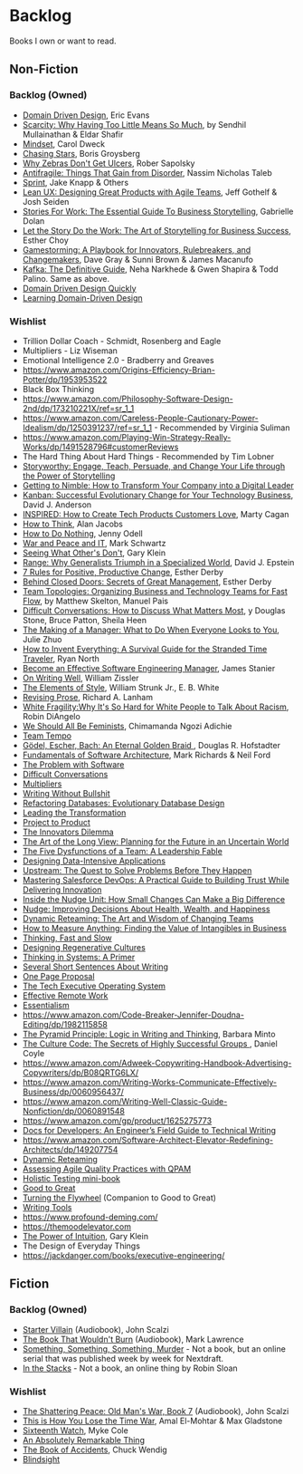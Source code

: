 # Backlog 
Books I own or want to read.

## Non-Fiction

### Backlog (Owned)
* [Domain Driven Design](https://www.amazon.com/Domain-Driven-Design-Tackling-Complexity-Software/dp/0321125215/ref=sr_1_2?crid=2FWM6KQW7N77K&keywords=domain+driven+design&qid=1548194577&sprefix=domain+%2Caps%2C165&sr=8-2), Eric Evans
* [Scarcity: Why Having Too Little Means So Much](https://www.amazon.com/Scarcity-Having-Little-Means-Much/dp/0805092641/ref=sr_1_1?keywords=scarcity&qid=1548193719&s=Books&sr=1-1), by Sendhil Mullainathan & Eldar Shafir
* [Mindset](https://www.amazon.com/Mindset-Psychology-Carol-S-Dweck/dp/1400062756/ref=sr_1_1?crid=8S7SYAALID42&keywords=mindset+carol+dweck&qid=1548189556&s=Books&sprefix=mindset%2Cstripbooks%2C159&sr=1-1), Carol Dweck
* [Chasing Stars](https://www.amazon.com/Chasing-Stars-Talent-Portability-Performance/dp/0691154511), Boris Groysberg
* [Why Zebras Don't Get Ulcers](https://www.amazon.com/Why-Zebras-Dont-Ulcers-Third/dp/0805073698), Rober Sapolsky
* [Antifragile: Things That Gain from Disorder](https://www.amazon.com/Antifragile-Things-That-Disorder-Incerto/dp/1400067820/ref=sr_1_1?crid=2MRULHBHQYDTJ&keywords=antifragile&qid=1548193810&s=Books&sprefix=antifra%2Cstripbooks%2C157&sr=1-1), Nassim Nicholas Taleb
* [Sprint](https://www.amazon.com/Sprint-Solve-Problems-Test-Ideas/dp/150112174X/ref=sr_1_1?keywords=sprint&qid=1548193864&s=Books&sr=1-1), Jake Knapp & Others
* [Lean UX: Designing Great Products with Agile Teams](https://www.amazon.com/Lean-UX-Designing-Great-Products/dp/1491953608/ref=sr_1_1?crid=PX95AF39NOW0&keywords=lean+ux&qid=1548193939&s=Books&sprefix=lean+ux%2Cstripbooks%2C216&sr=1-1), Jeff Gothelf & Josh Seiden
* [Stories For Work: The Essential Guide To Business Storytelling](https://www.amazon.com/STORIES-WORK-ESSENTIAL-BUSINESS-STORYTELLING/dp/0730343294/ref=sr_1_1?keywords=stories+for+work&qid=1548194040&s=Books&sr=1-1), Gabrielle Dolan
* [Let the Story Do the Work: The Art of Storytelling for Business Success](https://www.amazon.com/Let-Story-Do-Work-Storytelling/dp/0814438016/ref=sr_1_2?crid=AI9YMZXKG9Y3&keywords=let+the+story+do+the+work&qid=1548194124&s=Books&sprefix=let+the+stor%2Cstripbooks%2C153&sr=1-2), Esther Choy
* [Gamestorming: A Playbook for Innovators, Rulebreakers, and Changemakers](https://www.amazon.com/Gamestorming-Playbook-Innovators-Rulebreakers-Changemakers/dp/0596804172/ref=sr_1_1?crid=33OUK10KIV9U&keywords=gamestorming&qid=1548194177&s=Books&sprefix=gamestor%2Cstripbooks%2C155&sr=1-1), Dave Gray & Sunni Brown & James Macanufo
* [Kafka: The Definitive Guide](https://www.amazon.com/Kafka-Definitive-Real-Time-Stream-Processing/dp/1491936169/ref=sr_1_1?crid=3N1HEUAOUL7NK&keywords=kafka+the+definitive+guide&qid=1548193986&s=Books&sprefix=kafka+the+d%2Cstripbooks%2C159&sr=1-1), Neha Narkhede & Gwen Shapira & Todd Palino. Same as above.
* [Domain Driven Design Quickly](https://www.infoq.com/minibooks/domain-driven-design-quickly/)
* [Learning Domain-Driven Design](https://www.amazon.com/Learning-Domain-Driven-Design-Vlad-Khononov-ebook/dp/B09J2CMJZY)

### Wishlist

* Trillion Dollar Coach  - Schmidt, Rosenberg and Eagle
* Multipliers - Liz Wiseman
* Emotional Intelligence 2.0  - Bradberry and Greaves
* https://www.amazon.com/Origins-Efficiency-Brian-Potter/dp/1953953522
* Black Box Thinking
* https://www.amazon.com/Philosophy-Software-Design-2nd/dp/173210221X/ref=sr_1_1
* https://www.amazon.com/Careless-People-Cautionary-Power-Idealism/dp/1250391237/ref=sr_1_1 - Recommended by Virginia Suliman
* https://www.amazon.com/Playing-Win-Strategy-Really-Works/dp/1491528796#customerReviews
* The Hard Thing About Hard Things - Recommended by Tim Lobner
* [Storyworthy: Engage, Teach, Persuade, and Change Your Life through the Power of Storytelling](https://www.amazon.com/Storyworthy-Engage-Persuade-through-Storytelling/dp/1608685489/ref=tmm_pap_swatch_0?_encoding=UTF8&qid=1643726769&sr=8-1)
* [Getting to Nimble: How to Transform Your Company into a Digital Leader](https://www.amazon.com/Getting-Nimble-Transform-Company-Digital-ebook/dp/B08PQ2BHQT/)
* [Kanban: Successful Evolutionary Change for Your Technology Business](https://www.amazon.com/Kanban-Successful-Evolutionary-Technology-Business/dp/0984521402), David J. Anderson
* [INSPIRED: How to Create Tech Products Customers Love](https://www.amazon.com/INSPIRED-Create-Tech-Products-Customers/dp/1119387507/ref=sr_1_1?ie=UTF8&qid=1550764603&sr=8-1&keywords=inspired+by+marty+cagan), Marty Cagan
* [How to Think](https://www.amazon.com/gp/product/0451499603?tag=randohouseinc19502-20), Alan Jacobs
* [How to Do Nothing](https://www.amazon.com/How-Do-Nothing-Resisting-Attention/dp/1612197493/ref=sr_1_1?keywords=how+to+do+nothing&qid=1555522993&s=gateway&sr=8-1), Jenny Odell
* [War and Peace and IT](https://www.amazon.com/War-Peace-Business-Leadership-Technology/dp/1942788711/ref=sr_1_1?keywords=war+and+peace+and+it&qid=1557851950&s=gateway&sr=8-1), Mark Schwartz
* [Seeing What Other's Don't](https://www.amazon.com/Seeing-What-Others-Dont-Remarkable/dp/1610392515/ref=sr_1_1?keywords=seeing+what+other%27s+dont&qid=1560115352&s=gateway&sr=8-1), Gary Klein
* [Range: Why Generalists Triumph in a Specialized World](https://www.amazon.com/dp/B07H1ZYWTM), David J. Epstein
* [7 Rules for Positive, Productive Change](https://www.amazon.com/Rules-Positive-Productive-Change-Results-ebook/dp/B07R1ZLFVC/), Esther Derby
* [Behind Closed Doors: Secrets of Great Management](https://www.amazon.com/gp/product/0976694026/ref=dbs_a_def_rwt_bibl_vppi_i2), Esther Derby
* [Team Topologies: Organizing Business and Technology Teams for Fast Flow](https://www.amazon.com/Team-Topologies-Organizing-Business-Technology/dp/1942788819/ref=tmm_pap_swatch_0?_encoding=UTF8&qid=1558946985&sr=8-1), by Matthew Skelton, Manuel Pais
* [Difficult Conversations: How to Discuss What Matters Most](https://www.amazon.com/Difficult-Conversations-Discuss-What-Matters/dp/0143118447/ref=sr_1_3?crid=352RV2HSL4LJT&keywords=difficult+conversations&qid=1565654039&s=gateway&sprefix=difficult+c%2Caps%2C175&sr=8-3), y Douglas Stone, Bruce Patton, Sheila Heen
* [The Making of a Manager: What to Do When Everyone Looks to You](https://www.amazon.com/Making-Manager-What-Everyone-Looks/dp/0735219567/ref=pd_sim_14_6/134-5257870-6462449?_encoding=UTF8&pd_rd_i=0735219567&pd_rd_r=184f0dac-7f3c-11e9-b0f3-5fc5494b71c2&pd_rd_w=2xjmH&pd_rd_wg=emVmo&pf_rd_p=90485860-83e9-4fd9-b838-b28a9b7fda30&pf_rd_r=7AGVT7VJY3HEGQR5NM85&psc=1&refRID=7AGVT7VJY3HEGQR5NM85), Julie Zhuo
* [How to Invent Everything: A Survival Guide for the Stranded Time Traveler](https://www.amazon.com/How-Invent-Everything-Survival-Stranded/dp/073522014X), Ryan North
* [Become an Effective Software Engineering Manager](https://pragprog.com/book/jsengman/become-an-effective-software-engineering-manager), James Stanier
* [On Writing Well](https://www.amazon.com/Writing-Well-Classic-Guide-Nonfiction/dp/0060891548/ref=sr_1_2), William Zissler
* [The Elements of Style](https://www.amazon.com/Elements-Style-Fourth-William-Strunk/dp/020530902X), William Strunk Jr., E. B. White
* [Revising Prose](https://www.amazon.com/Revising-Prose-5th-Richard-Lanham/dp/0321441699/), Richard A. Lanham
* [White Fragility:Why It's So Hard for White People to Talk About Racism](https://www.amazon.com/White-Fragility-People-About-Racism/dp/0807047414), Robin DiAngelo
* [We Should All Be Feminists](https://www.amazon.com/We-Should-All-Be-Feminists/dp/110191176X), Chimamanda Ngozi Adichie
* [Team Tempo](https://www.blurb.com/b/7693002-team-tempo)
* [Gödel, Escher, Bach: An Eternal Golden Braid ](https://www.amazon.com/Gödel-Escher-Bach-Eternal-Golden/dp/0465026567/), Douglas R. Hofstadter 
* [Fundamentals of Software Architecture](https://www.amazon.com/Fundamentals-Software-Architecture-Comprehensive-Characteristics/dp/1492043451), Mark Richards & Neil Ford
* [The Problem with Software](https://mitpress.mit.edu/books/problem-software)
* [Difficult Conversations](https://www.amazon.com/Difficult-Conversations-Discuss-What-Matters/dp/0143118447)
* [Multipliers](https://www.amazon.com/Multipliers-Revised-Updated-Leaders-Everyone/dp/0062663070)
* [Writing Without Bullshit](https://www.amazon.com/Writing-Without-Bullshit-Career-Saying/dp/0062477153)
* [Refactoring Databases: Evolutionary Database Design](https://www.amazon.com/Refactoring-Databases-Evolutionary-paperback-Addison-Wesley/dp/0321774515)
* [Leading the Transformation](https://www.amazon.com/Leading-Transformation-Applying-DevOps-Principles-ebook/dp/B07B43BLLB/)
* [Project to Product](https://www.amazon.com/Project-Product-Survive-Disruption-Framework-ebook-dp-B07F3DJMZ1/dp/B07F3DJMZ1/)
* [The Innovators Dilemma](https://www.amazon.com/Innovators-Dilemma-Technologies-Management-Innovation-ebook/dp/B012BLTM6I)
* [The Art of the Long View: Planning for the Future in an Uncertain World](https://www.amazon.com/Art-Long-View-Planning-Uncertain/dp/0385267320)
* [The Five Dysfunctions of a Team: A Leadership Fable](https://www.amazon.com/Five-Dysfunctions-Team-Leadership-Fable/dp/0787960756)
* [Designing Data-Intensive Applications](https://www.amazon.com/dp/B06XPJML5D/)
* [Upstream: The Quest to Solve Problems Before They Happen](https://www.amazon.com/Upstream-Quest-Problems-Before-Happen/dp/1982134720)
* [Mastering Salesforce DevOps: A Practical Guide to Building Trust While Delivering Innovation](https://www.amazon.com/Mastering-Salesforce-DevOps-Delivering-Innovation/dp/1484254724)
* [Inside the Nudge Unit: How Small Changes Can Make a Big Difference](https://www.amazon.com/Inside-Nudge-Unit-Changes-Difference/dp/0753556553)
* [Nudge: Improving Decisions About Health, Wealth, and Happiness](https://www.amazon.com/Nudge-Improving-Decisions-Health-Happiness/dp/014311526X)
* [Dynamic Reteaming: The Art and Wisdom of Changing Teams](https://www.amazon.com/Dynamic-Reteaming-Wisdom-Changing-Teams-ebook/dp/B08B48ZTJ5/)
* [How to Measure Anything: Finding the Value of Intangibles in Business](https://www.amazon.com/How-Measure-Anything-Intangibles-Business/dp/1118539273)
* [Thinking, Fast and Slow](https://www.amazon.com/Thinking-Fast-Slow-Daniel-Kahneman/dp/0374533555)
* [Designing Regenerative Cultures](https://www.amazon.com/Designing-Regenerative-Cultures-Daniel-Christian/dp/1909470775)
* [Thinking in Systems: A Primer](https://www.amazon.com/Thinking-Systems-Donella-H-Meadows/dp/1603580557)
* [Several Short Sentences About Writing](https://www.amazon.com/Several-Short-Sentences-About-Writing/dp/0307279413)
* [One Page Proposal](https://www.amazon.com/One-Page-Proposal-Business-Pitch-Persuasive/dp/0060988606)
* [The Tech Executive Operating System](https://www.amazon.com/Tech-Executive-Operating-System-Organization/dp/1484268946)
* [Effective Remote Work](https://pragprog.com/titles/jsrw/effective-remote-work/)
* [Essentialism](https://gregmckeown.com/books/essentialism/)
* https://www.amazon.com/Code-Breaker-Jennifer-Doudna-Editing/dp/1982115858
* [The Pyramid Principle: Logic in Writing and Thinking](https://smile.amazon.com/Pyramid-Principle-Logic-Writing-Thinking/dp/1292372265/), Barbara Minto
* [The Culture Code: The Secrets of Highly Successful Groups ](https://www.amazon.com/Culture-Code-Secrets-Highly-Successful/dp/0804176981/), Daniel Coyle
* https://www.amazon.com/Adweek-Copywriting-Handbook-Advertising-Copywriters/dp/B08QRTG6LX/
* https://www.amazon.com/Writing-Works-Communicate-Effectively-Business/dp/0060956437/
* https://www.amazon.com/Writing-Well-Classic-Guide-Nonfiction/dp/0060891548
* https://www.amazon.com/gp/product/1625275773
* [Docs for Developers: An Engineer’s Field Guide to Technical Writing](https://www.amazon.com/Docs-Developers-Engineers-Technical-Writing/dp/1484272161/)
* https://www.amazon.com/Software-Architect-Elevator-Redefining-Architects/dp/149207754
* [Dynamic Reteaming](https://www.amazon.com/gp/product/1733567216/)
* [Assessing Agile Quality Practices with QPAM](https://leanpub.com/qualityassessmentpracticesmodelqpam)
* [Holistic Testing mini-book](https://agiletestingfellow.com/)
* [Good to Great](https://www.amazon.com/Good-to-Great-Jim-Collins-audiobook/dp/B003VXI5MS/)
* [Turning the Flywheel](https://www.amazon.com/Turning-Flywheel-Jim-Collins-audiobook/dp/B07MXPB17B/) (Companion to Good to Great)
* [Writing Tools](https://www.hachettebookgroup.com/titles/roy-peter-clark/writing-tools-10th-anniversary-edition/9780316014991/)
* https://www.profound-deming.com/
* https://themoodelevator.com
* [The Power of Intuition](https://www.amazon.com/dp/0385502893), Gary Klein
* The Design of Everyday Things
* https://jackdanger.com/books/executive-engineering/

## Fiction


### Backlog (Owned)
* [Starter Villain](https://www.audible.com/pd/Starter-Villain-Audiobook/B0C6FPMDGV) (Audiobook), John Scalzi
* [The Book That Wouldn't Burn](https://www.audible.com/pd/The-Book-That-Wouldnt-Burn-Audiobook/B0B9P72LZC) (Audiobook), Mark Lawrence
* [Something, Something, Something, Murder](https://nextdraft.com/something-something-something-murder/) - Not a book, but an online serial that was published week by week for Nextdraft.
* [In the Stacks](https://brandnewbox.com/inthestacks/) - Not a book, an online thing by Robin Sloan
 
### Wishlist
* [The Shattering Peace: Old Man's War, Book 7](https://www.audible.com/pd/The-Shattering-Peace-Audiobook/B0DT7HY6R7) (Audiobook), John Scalzi
* [This is How You Lose the Time War](https://www.amazon.com/This-How-You-Lose-Time-ebook/dp/B07MNG496J), Amal El-Mohtar & Max Gladstone 
* [Sixteenth Watch](https://www.amazon.com/Sixteenth-Watch-Myke-Cole-ebook/dp/B07NTZ2S98), Myke Cole
* [An Absolutely Remarkable Thing](https://www.amazon.com/An-Absolutely-Remarkable-Thing-audiobook/dp/B079J4CY2N/)
* [The Book of Accidents](https://www.audible.com/pd/The-Book-of-Accidents-Audiobook/0593213823?qid=1631541852), Chuck Wendig
* [Blindsight](https://www.goodreads.com/en/book/show/48484)